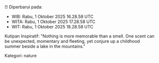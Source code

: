 ⏰ Diperbarui pada:
- WIB: Rabu, 1 Oktober 2025 16.28.58 UTC
- WITA: Rabu, 1 Oktober 2025 17.28.58 UTC
- WIT: Rabu, 1 Oktober 2025 18.28.58 UTC

Kutipan Inspiratif:
"Nothing is more memorable than a smell. One scent can be unexpected, momentary and fleeting, yet conjure up a childhood summer beside a lake in the mountains."


Kategori: nature

